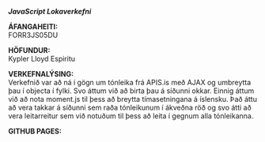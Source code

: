 ***JavaScript Lokaverkefni***

**ÁFANGAHEITI:**  
FORR3JS05DU


**HÖFUNDUR:**  
Kypler Lloyd Espiritu


**VERKEFNALÝSING:**  
Verkefnið var að ná í gögn um tónleika frá APIS.is með AJAX og umbreytta þau í objecta í fylki. Svo áttum við að birta þau á síðunni okkar. Einnig áttum við að nota moment.js til þess að breytta tímasetningana á íslensku. Það áttu að vera takkar á síðunni sem raða tónleikunum í ákveðna röð og svo átti að vera leitarreitur sem við notuðum til þess að leita í gegnum alla tónleikanna.


**GITHUB PAGES:**
